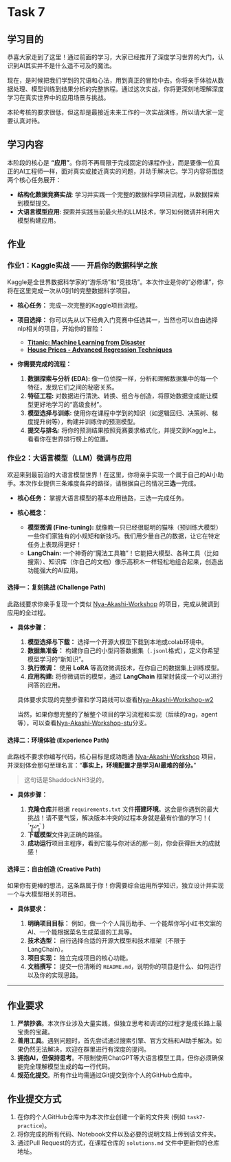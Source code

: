 # **Task 7**

## **学习目的**

恭喜大家走到了这里！通过前面的学习，大家已经推开了深度学习世界的大门，认识到AI其实并不是什么遥不可及的魔法。

现在，是时候把我们学到的咒语和心法，用到真正的冒险中去。你将亲手体验从数据处理、模型训练到结果分析的完整旅程。通过这次实战，你将更深刻地理解深度学习在真实世界中的应用场景与挑战。

本轮考核的要求很低，但这却是最接近未来工作的一次实战演练，所以请大家一定要认真对待。

## **学习内容**

本阶段的核心是 **“应用”**。你将不再局限于完成固定的课程作业，而是要像一位真正的AI工程师一样，面对真实或接近真实的问题，并动手解决它。学习内容将围绕两个核心任务展开：

* **结构化数据竞赛实战**: 学习并实践一个完整的数据科学项目流程，从数据探索到模型提交。
* **大语言模型应用**: 探索并实践当前最火热的LLM技术，学习如何微调并利用大模型构建应用。

## **作业**

### 作业1：Kaggle实战 —— 开启你的数据科学之旅

Kaggle是全世界数据科学家的“游乐场”和“竞技场”。本次作业是你的“必修课”，你将在这里完成一次从0到1的完整数据科学项目。

* **核心任务：** 完成一次完整的Kaggle项目流程。
* **项目选择：** 你可以先从以下经典入门竞赛中任选其一，当然也可以自由选择nlp相关的项目，开始你的冒险：

  * [**Titanic: Machine Learning from Disaster**](https://www.kaggle.com/c/titanic)
  * [**House Prices - Advanced Regression Techniques**](https://www.kaggle.com/c/house-prices-advanced-regression-techniques)
* **你需要完成的流程：**

  1. **数据探索与分析 (EDA):** 像一位侦探一样，分析和理解数据集中的每一个特征，发现它们之间的秘密关系。
  2. **特征工程:** 对数据进行清洗、转换、组合与创造，将原始数据变成能让模型更好地学习的“高级食材”。
  3. **模型选择与训练:** 使用你在课程中学到的知识（如逻辑回归、决策树、梯度提升树等），构建并训练你的预测模型。
  4. **提交与排名:** 将你的预测结果按照竞赛要求格式化，并提交到Kaggle上。看看你在世界排行榜上的位置。

### 作业2：大语言模型（LLM）微调与应用

欢迎来到最前沿的大语言模型世界！在这里，你将亲手实现一个属于自己的AI小助手。本次作业提供三条难度各异的路径，请根据自己的情况**三选一**完成。

* **核心任务：** 掌握大语言模型的基本应用链路，三选一完成任务。
* **核心概念：**

  * **模型微调 (Fine-tuning):** 就像教一只已经很聪明的猫咪（预训练大模型）一些你们家独有的小规矩和新技巧。我们用少量自己的数据，让它在特定任务上表现得更好！
  * **LangChain:** 一个神奇的“魔法工具箱”！它能把大模型、各种工具（比如搜索）、知识库（你自己的文档）像乐高积木一样轻松地组合起来，创造出功能强大的AI应用。

#### 选择一：复刻挑战 (Challenge Path)

此路线要求你亲手复现一个类似 [Nya-Akashi-Workshop](https://github.com/ShaddockNH3/Nya-Akashi-Workshop) 的项目，完成从微调到应用的全过程。

* **具体步骤：**

  1. **模型选择与下载：** 选择一个开源大模型下载到本地或colab环境中。
  2. **数据集准备：** 构建你自己的小型问答数据集（`.jsonl`格式），定义你希望模型学习的“新知识”。
  3. **执行微调：** 使用 **LoRA** 等高效微调技术，在你自己的数据集上训练模型。
  4. **应用构建:** 将你微调后的模型，通过 **LangChain** 框架封装成一个可以进行问答的应用。

  具体要求实现的完整步骤和学习路线可以查看[Nya-Akashi-Workshop-w2](https://github.com/ShaddockNH3/Nya-Akashi-Workshop/tree/w2)

  当然，如果你想完整的了解整个项目的学习流程和实现（后续的rag，agent等），可以查看[Nya-Akashi-Workshop-stu](https://github.com/ShaddockNH3/Nya-Akashi-Workshop/tree/stu)分支。


#### 选择二：环境体验 (Experience Path)

此路线不要求你编写代码，核心目标是成功跑通 [Nya-Akashi-Workshop](https://github.com/ShaddockNH3/Nya-Akashi-Workshop) 项目，并深刻体会那句至理名言：“**事实上，环境配置才是学习AI最难的部分。**”

> 这句话是ShaddockNH3说的。

* **具体步骤：**

  1. **克隆仓库**并根据 `requirements.txt` 文件**搭建环境**。这会是你遇到的最大挑战！请不要气馁，解决版本冲突的过程本身就是最有价值的学习！( ´•̥̥̥ω•̥̥̥\` )
  2. **下载模型**文件到正确的路径。
  3. **成功运行**项目主程序，看到它能与你对话的那一刻，你会获得巨大的成就感！

#### 选择三：自由创造 (Creative Path)

如果你有更棒的想法，这条路属于你！你需要综合运用所学知识，独立设计并实现一个与大模型相关的项目。

* **具体要求：**

  1. **明确项目目标：** 例如，做一个个人简历助手、一个能帮你写小红书文案的AI、一个能根据菜名生成菜谱的工具等。
  2. **技术选型：** 自行选择合适的开源大模型和技术框架（不限于LangChain）。
  3. **项目实现：** 独立完成项目的核心功能。
  4. **文档撰写：** 提交一份清晰的 `README.md`，说明你的项目是什么、如何运行以及你的实现思路。

---

## **作业要求**

1. **严禁抄袭**。本次作业涉及大量实践，但独立思考和调试的过程才是成长路上最宝贵的宝藏。
2. **善用工具**。遇到问题时，首先尝试通过搜索引擎、官方文档和AI助手解决。如果仍然无法解决，欢迎在群里进行有深度的提问。
3. **拥抱AI，但保持思考**。不限制使用ChatGPT等大语言模型工具，但你必须确保能完全理解模型生成的每一行代码。
4. **规范化提交**。所有作业均需通过Git提交到你个人的GitHub仓库中。

## **作业提交方式**

1. 在你的个人GitHub仓库中为本次作业创建一个新的文件夹 (例如 `task7-practice`)。
2. 将你完成的所有代码、Notebook文件以及必要的说明文档上传到该文件夹。
3. 通过Pull Request的方式，在课程仓库的 `solutions.md` 文件中更新你的仓库地址。